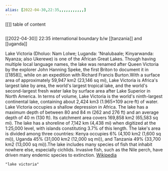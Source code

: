```yaml
---
alias: [2022-04-30,22:35,,,,,,,,,,,]
---
```

[[]]
table of content
```toc
```

[[2022-04-30]] 22:35
international boundary b/w [[tanzania]] and [[uganda]]

Lake Victoria (Dholuo: Nam Lolwe; Luganda: 'Nnalubaale; Kinyarwanda: Nyanza; also Ukerewe) is one of the African Great Lakes. Though having multiple local language names, the lake was renamed after Queen Victoria by the explorer John Hanning Speke, the first Briton to document it in [[1858]], while on an expedition with Richard Francis Burton.With a surface area of approximately 59,947 km2 (23,146 sq mi), Lake Victoria is Africa's largest lake by area, the world's largest tropical lake, and the world's second-largest fresh water lake by surface area after Lake Superior in North America. In terms of volume, Lake Victoria is the world's ninth-largest continental lake, containing about 2,424 km3 (1.965×109 acre⋅ft) of water. Lake Victoria occupies a shallow depression in Africa. The lake has a maximum depth of between 80 and 84 m (262 and 276 ft) and an average depth of 40 m (130 ft). Its catchment area covers 169,858 km2 (65,583 sq mi).  The lake has a shoreline of 7,142 km (4,438 mi) when digitized at the 1:25,000 level, with islands constituting 3.7% of this length. The lake's area is divided among three countries: Kenya occupies 6% (4,100 km2 (1,600 sq mi)), Uganda 45% (31,000 km2 (12,000 sq mi)), and Tanzania 49% (33,700 km2 (13,000 sq mi)).The lake includes many species of fish that inhabit nowhere else, especially cichlids. Invasive fish, such as the Nile perch, have driven many endemic species to extinction.
[Wikipedia](https://en.wikipedia.org/wiki/Lake%20Victoria)
```query
"lake victoria"
```